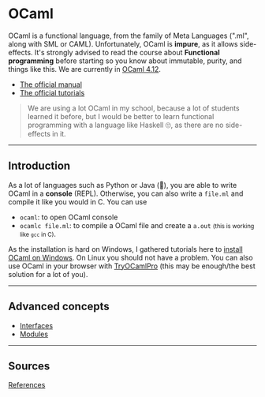 # OCaml

OCaml is a functional language, from the family of Meta Languages (".ml", along with SML or CAML). Unfortunately, OCaml is **impure**, as it allows side-effects. It's strongly advised to read the course about **Functional programming** before starting so you know about immutable, purity, and things like this. We are currently in [OCaml 4.12](https://github.com/ocaml/ocaml).

* [The official manual](https://ocaml.org/manual/index.html)
* [The official tutorials](https://ocaml.org/learn/tutorials/)

> We are using a lot OCaml in my school, because a lot of students learned it before, but I would be better to learn functional programming with a language like Haskell 🙄, as there are no side-effects in it.

<hr class="sr">

## Introduction

As a lot of languages such as Python or Java (👀), you are able to write OCaml in a **console** (REPL). Otherwise, you can also write a `file.ml` and compile it like you would in C. You can use

* `ocaml`: to open OCaml console
* `ocamlc file.ml`: to compile a OCaml file and create a `a.out` <small>(this is working like `gcc` in C)</small>.

As the installation is hard on Windows, I gathered tutorials here to [install OCaml on Windows](intro/install-win.md). On Linux you should not have a problem. You can also use OCaml in your browser with [TryOCamlPro](https://try.ocamlpro.com/) (this may be enough/the best solution for a lot of you).

<hr class="sr">

## Advanced concepts

* [Interfaces](advanced/interfaces.md)
* [Modules](advanced/modules.md)

<hr class="sl">

## Sources

[References](ref.md)
